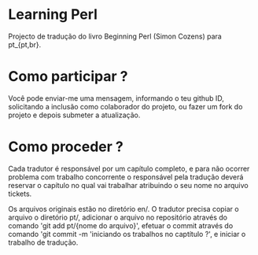 Learning Perl
=============

Projecto de tradução do livro Beginning Perl (Simon Cozens) para pt_{pt,br}.


Como participar ?
==================

Você pode enviar-me uma mensagem, informando o teu github ID, solicitando a inclusão como colaborador do projeto, ou fazer um fork do projeto e depois submeter a atualização.

Como proceder ?
================

Cada tradutor é responsável por um capítulo completo, e para não ocorrer problema com trabalho concorrente o responsável pela tradução deverá reservar o capítulo no qual vai trabalhar atribuindo o seu nome no arquivo tickets.

Os arquivos originais estão no diretório en/. O tradutor precisa copiar o arquivo o diretório pt/, adicionar o arquivo no repositório através do comando 'git add pt/{nome do arquivo}', efetuar o commit através do comando 'git commit -m 'iniciando os trabalhos no captítulo ?', e iniciar o trabalho de tradução.

